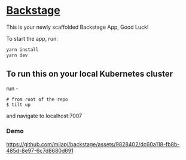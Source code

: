 # [Backstage](https://backstage.io)

This is your newly scaffolded Backstage App, Good Luck!

To start the app, run:

```sh
yarn install
yarn dev
```

## To run this on your local Kubernetes cluster

run - 

```console
# from root of the repo
$ tilt up
```

and navigate to localhost:7007

### Demo

https://github.com/milapj/backstage/assets/9828402/dc60a118-fb8b-485d-8e97-6c7d8680d691 
